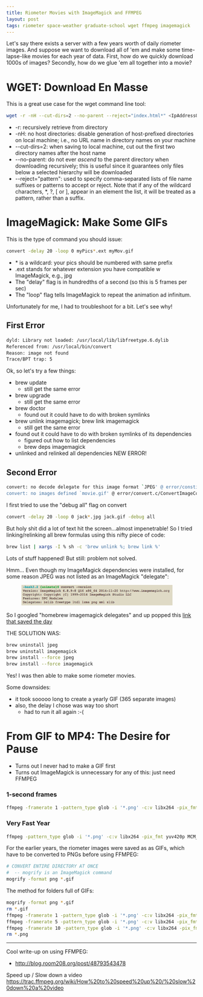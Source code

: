 ```yaml
---
title: Riometer Movies with ImageMagick and FFMPEG
layout: post
tags: riometer space-weather graduate-school wget ffmpeg imagemagick
---
```




Let's say there exists a server with a few years worth of daily riometer images.  And suppose
we want to download all of 'em and make some time-lapse-like movies for each year of data.  First,
how do we quickly download 1000s of images?  Secondly, how do we glue 'em all together into a movie?

# WGET: Download En Masse
This is a great use case for the wget command line tool:

```bash
wget -r -nH --cut-dirs=2 --no-parent --reject="index.html*" <IpAddressOrURL>
```

* -r:  recursively retrieve from directory
* -nH:  no host directories: disable generation of host-prefixed directories on local machine; i.e., no URL name in directory names on your machine
* --cut-dirs=2:  when saving to local machine, cut out the first two directory names after the host name
* --no-parent:  do not ever *ascend* to the parent directory when downloading recursively; this is useful since it guarantees only files below a selected hierarchy will be downloaded
* --reject="pattern":  used to specify comma-separated lists of file name suffixes or patterns to accept or reject. Note that if any of the wildcard characters, *, ?, [ or ], appear in an element the list, it will be treated as a pattern, rather than a suffix.

# ImageMagick: Make Some GIFs
This is the type of command you should issue:

```bash
convert -delay 20 -loop 0 myPics*.ext myMov.gif
```

* \* is a wildcard: your pics should be numbered with same prefix
* .ext stands for whatever extension you have compatible w ImageMagick, e.g., jpg
* The "delay" flag is in hundredths of a second (so this is 5 frames per sec)
* The "loop" flag tells ImageMagick to repeat the animation ad infinitum.

Unfortunately for me, I had to troubleshoot for a bit.  Let's see why!

## First Error
```bash
dyld: Library not loaded: /usr/local/lib/libfreetype.6.dylib 
Referenced from: /usr/local/bin/convert 
Reason: image not found 
Trace/BPT trap: 5
```

Ok, so let's try a few things:
* brew update
  - still get the same error
* brew upgrade
  - still get the same error
* brew doctor  
  - found out it could have to do with broken symlinks
* brew unlink imagemagick; brew link imagemagick
  - still get the same error
* found out it could have to do with broken symlinks of its dependencies
  - figured out how to list dependencies
  - brew deps imagemagick
* unlinked and relinked all dependencies 
  NEW ERROR!

## Second Error
```bash
convert: no decode delegate for this image format `JPEG' @ error/constitute.c/ReadImage/501. 
convert: no images defined `movie.gif' @ error/convert.c/ConvertImageCommand/3187.
```

I first tried to use the "debug all" flag on convert
```bash
convert -delay 20 -loop 0 jack*.jpg jack.gif -debug all
```

But holy shit did a lot of text hit the screen...almost impenetrable! So I tried linking/relinking all brew formulas 
using this nifty piece of code:
```bash
brew list | xargs -I % sh -c 'brew unlink %; brew link %'
```

Lots of stuff happened! But still: problem not solved.

Hmm... Even though my ImageMagick dependencies were installed, for some reason JPEG was not listed as 
an ImageMagick "delegate":

<figure>
  <img src="/images/image-magick-delegates.png" width="400">
</figure>

So I googled "homebrew imagemagick delegates" and up popped this 
[link that saved the day](https://stackoverflow.com/questions/5624778/imagemagick-jpeg-decode-delegate-missing-with-os-x-homebrew-install)

THE SOLUTION WAS:
```bash
brew uninstall jpeg
brew uninstall imagemagick
brew install --force jpeg
brew install --force imagemagick
```

Yes! I was then able to make some riometer movies.

Some downsides:
* it took sooooo long to create a yearly GIF (365 separate images)
* also, the delay I chose was way too short
  - had to run it all again :-(

# From GIF to MP4: The Desire for Pause
* Turns out I never had to make a GIF first
* Turns out ImageMagick is unnecessary for any of this: just need FFMPEG

### 1-second frames
 ```bash
ffmpeg -framerate 1 -pattern_type glob -i '*.png' -c:v libx264 -pix_fmt yuv420p MCM_2013.mp4
```

### Very Fast Year
```bash
ffmpeg -pattern_type glob -i '*.png' -c:v libx264 -pix_fmt yuv420p MCM_2013.mp4
```

For the earlier years, the riometer images were saved as as GIFs, which have to be converted to PNGs before using FFMPEG:
```bash
# CONVERT ENTIRE DIRECTORY AT ONCE  
#  -- mogrify is an ImageMagick command
mogrify -format png *.gif 
```

The method for folders full of GIFs:
```bash
mogrify -format png *.gif
rm *.gif
ffmpeg -framerate 1 -pattern_type glob -i '*.png' -c:v libx264 -pix_fmt yuv420p MCM_2009_1fps.mp4
ffmpeg -framerate 5 -pattern_type glob -i '*.png' -c:v libx264 -pix_fmt yuv420p MCM_2009_5fps.mp4
ffmpeg -framerate 10 -pattern_type glob -i '*.png' -c:v libx264 -pix_fmt yuv420p MCM_2009_10fps.mp4
rm *.png
```

---------------------------

Cool write-up on using FFMPEG:
* http://blog.room208.org/post/48793543478

Speed up / Slow down a video
https://trac.ffmpeg.org/wiki/How%20to%20speed%20up%20/%20slow%20down%20a%20video

